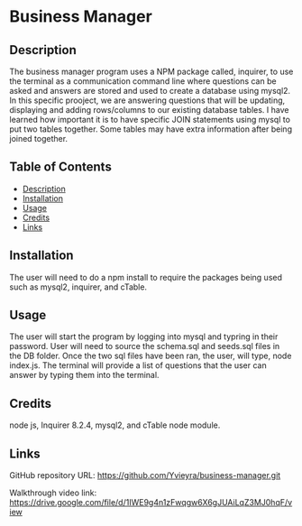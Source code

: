 # Business Manager 

## Description
  The business manager program uses a NPM package called, inquirer, to use the terminal as a communication command line where questions can be asked and answers are stored and used to create a database using mysql2. In this specific prooject, we are answering questions that will be updating, displaying and adding rows/columns to our existing database tables. I have learned how important it is to have specific JOIN statements using mysql to put two tables together. Some tables may have extra information after being joined together. 
  
  ## Table of Contents

  - [Description](#description)
  - [Installation](#installation)
  - [Usage](#usage)
  - [Credits](#credits)
  - [Links](#links)
  
  
  ## Installation
  The user will need to do a npm install to require the packages being used such as mysql2, inquirer, and cTable.

  ## Usage
  The user will start the program by logging into mysql and typring in their password. User will need to source the schema.sql and seeds.sql files in the DB folder. Once the two sql files have been ran, the user, will type, node index.js. The terminal will provide a list of questions that the user can answer by typing them into the terminal.
 
  ## Credits
  node js, Inquirer 8.2.4, mysql2, and cTable node module. 

  ## Links
  GitHub repository URL: https://github.com/Yvieyra/business-manager.git

  Walkthrough video link: https://drive.google.com/file/d/1IWE9g4n1zFwqgw6X6gJUAiLqZ3MJ0hqF/view

